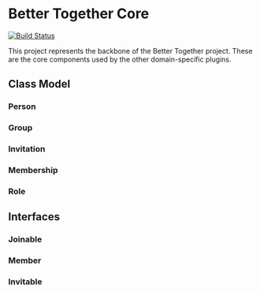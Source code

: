 # Better Together Core

[![Build Status](https://travis-ci.com/better-together-org/better-together-core.svg?branch=master)](https://travis-ci.com/better-together-org/better-together-core)

This project represents the backbone of the Better Together project. These are the core components used by the other domain-specific plugins.


## Class Model

### Person

### Group

### Invitation

###  Membership

### Role

## Interfaces

### Joinable

### Member

### Invitable
